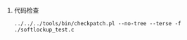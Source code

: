 1. 代码检查

   ```
   ../../../tools/bin/checkpatch.pl --no-tree --terse -f ./softlockup_test.c
   ```

   